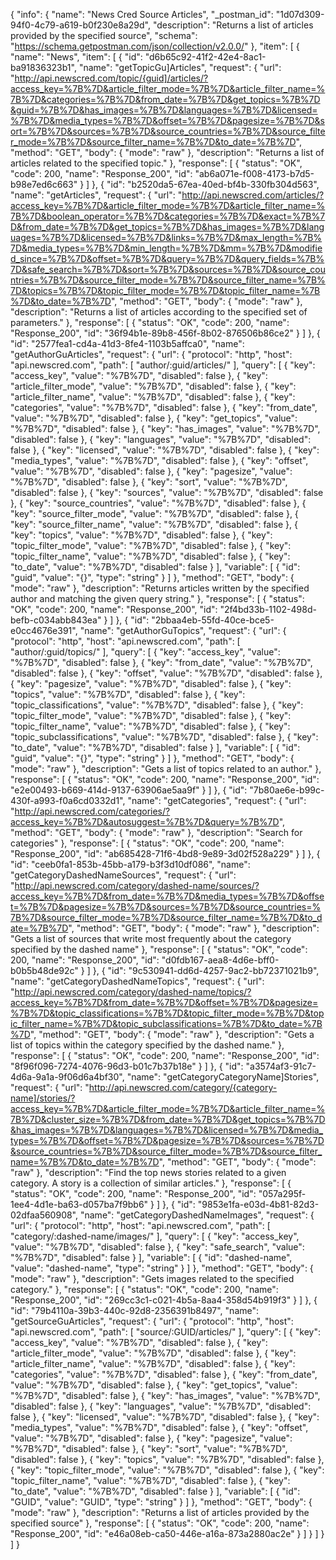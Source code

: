 {
  "info": {
    "name": "News Cred Source Articles",
    "_postman_id": "1d07d309-94f0-4c79-a619-b0f230e8a29d",
    "description": "Returns a list of articles provided by the specified source",
    "schema": "https://schema.getpostman.com/json/collection/v2.0.0/"
  },
  "item": [
    {
      "name": "News",
      "item": [
        {
          "id": "d6b65c92-41f2-42e4-8ac1-ba91836323b1",
          "name": "getTopicGu]Articles",
          "request": {
            "url": "http://api.newscred.com/topic/{guid]/articles/?access_key=%7B%7D&article_filter_mode=%7B%7D&article_filter_name=%7B%7D&categories=%7B%7D&from_date=%7B%7D&get_topics=%7B%7D&guid=%7B%7D&has_images=%7B%7D&languages=%7B%7D&licensed=%7B%7D&media_types=%7B%7D&offset=%7B%7D&pagesize=%7B%7D&sort=%7B%7D&sources=%7B%7D&source_countries=%7B%7D&source_filter_mode=%7B%7D&source_filter_name=%7B%7D&to_date=%7B%7D",
            "method": "GET",
            "body": {
              "mode": "raw"
            },
            "description": "Returns a list of articles related to the specified topic."
          },
          "response": [
            {
              "status": "OK",
              "code": 200,
              "name": "Response_200",
              "id": "ab6a071e-f008-4173-b7d5-b98e7ed6c663"
            }
          ]
        },
        {
          "id": "b2520da5-67ea-40ed-bf4b-330fb304d563",
          "name": "getArticles",
          "request": {
            "url": "http://api.newscred.com/articles/?access_key=%7B%7D&article_filter_mode=%7B%7D&article_filter_name=%7B%7D&boolean_operator=%7B%7D&categories=%7B%7D&exact=%7B%7D&from_date=%7B%7D&get_topics=%7B%7D&has_images=%7B%7D&languages=%7B%7D&licensed=%7B%7D&links=%7B%7D&max_length=%7B%7D&media_types=%7B%7D&min_length=%7B%7D&mm=%7B%7D&modified_since=%7B%7D&offset=%7B%7D&query=%7B%7D&query_fields=%7B%7D&safe_search=%7B%7D&sort=%7B%7D&sources=%7B%7D&source_countries=%7B%7D&source_filter_mode=%7B%7D&source_filter_name=%7B%7D&topics=%7B%7D&topic_filter_mode=%7B%7D&topic_filter_name=%7B%7D&to_date=%7B%7D",
            "method": "GET",
            "body": {
              "mode": "raw"
            },
            "description": "Returns a list of articles according to the specified set of parameters."
          },
          "response": [
            {
              "status": "OK",
              "code": 200,
              "name": "Response_200",
              "id": "36f94b1e-89b8-456f-8b02-876506b86ce2"
            }
          ]
        },
        {
          "id": "2577fea1-cd4a-41d3-8fe4-1103b5affca0",
          "name": "getAuthorGuArticles",
          "request": {
            "url": {
              "protocol": "http",
              "host": "api.newscred.com",
              "path": [
                "author/:guid/articles/"
              ],
              "query": [
                {
                  "key": "access_key",
                  "value": "%7B%7D",
                  "disabled": false
                },
                {
                  "key": "article_filter_mode",
                  "value": "%7B%7D",
                  "disabled": false
                },
                {
                  "key": "article_filter_name",
                  "value": "%7B%7D",
                  "disabled": false
                },
                {
                  "key": "categories",
                  "value": "%7B%7D",
                  "disabled": false
                },
                {
                  "key": "from_date",
                  "value": "%7B%7D",
                  "disabled": false
                },
                {
                  "key": "get_topics",
                  "value": "%7B%7D",
                  "disabled": false
                },
                {
                  "key": "has_images",
                  "value": "%7B%7D",
                  "disabled": false
                },
                {
                  "key": "languages",
                  "value": "%7B%7D",
                  "disabled": false
                },
                {
                  "key": "licensed",
                  "value": "%7B%7D",
                  "disabled": false
                },
                {
                  "key": "media_types",
                  "value": "%7B%7D",
                  "disabled": false
                },
                {
                  "key": "offset",
                  "value": "%7B%7D",
                  "disabled": false
                },
                {
                  "key": "pagesize",
                  "value": "%7B%7D",
                  "disabled": false
                },
                {
                  "key": "sort",
                  "value": "%7B%7D",
                  "disabled": false
                },
                {
                  "key": "sources",
                  "value": "%7B%7D",
                  "disabled": false
                },
                {
                  "key": "source_countries",
                  "value": "%7B%7D",
                  "disabled": false
                },
                {
                  "key": "source_filter_mode",
                  "value": "%7B%7D",
                  "disabled": false
                },
                {
                  "key": "source_filter_name",
                  "value": "%7B%7D",
                  "disabled": false
                },
                {
                  "key": "topics",
                  "value": "%7B%7D",
                  "disabled": false
                },
                {
                  "key": "topic_filter_mode",
                  "value": "%7B%7D",
                  "disabled": false
                },
                {
                  "key": "topic_filter_name",
                  "value": "%7B%7D",
                  "disabled": false
                },
                {
                  "key": "to_date",
                  "value": "%7B%7D",
                  "disabled": false
                }
              ],
              "variable": [
                {
                  "id": "guid",
                  "value": "{}",
                  "type": "string"
                }
              ]
            },
            "method": "GET",
            "body": {
              "mode": "raw"
            },
            "description": "Returns articles written by the specified author and matching the given query string."
          },
          "response": [
            {
              "status": "OK",
              "code": 200,
              "name": "Response_200",
              "id": "2f4bd33b-1102-498d-befb-c034abb843ea"
            }
          ]
        },
        {
          "id": "2bbaa4eb-55fd-40ce-bce5-e0cc4676e391",
          "name": "getAuthorGuTopics",
          "request": {
            "url": {
              "protocol": "http",
              "host": "api.newscred.com",
              "path": [
                "author/:guid/topics/"
              ],
              "query": [
                {
                  "key": "access_key",
                  "value": "%7B%7D",
                  "disabled": false
                },
                {
                  "key": "from_date",
                  "value": "%7B%7D",
                  "disabled": false
                },
                {
                  "key": "offset",
                  "value": "%7B%7D",
                  "disabled": false
                },
                {
                  "key": "pagesize",
                  "value": "%7B%7D",
                  "disabled": false
                },
                {
                  "key": "topics",
                  "value": "%7B%7D",
                  "disabled": false
                },
                {
                  "key": "topic_classifications",
                  "value": "%7B%7D",
                  "disabled": false
                },
                {
                  "key": "topic_filter_mode",
                  "value": "%7B%7D",
                  "disabled": false
                },
                {
                  "key": "topic_filter_name",
                  "value": "%7B%7D",
                  "disabled": false
                },
                {
                  "key": "topic_subclassifications",
                  "value": "%7B%7D",
                  "disabled": false
                },
                {
                  "key": "to_date",
                  "value": "%7B%7D",
                  "disabled": false
                }
              ],
              "variable": [
                {
                  "id": "guid",
                  "value": "{}",
                  "type": "string"
                }
              ]
            },
            "method": "GET",
            "body": {
              "mode": "raw"
            },
            "description": "Gets a list of topics related to an author."
          },
          "response": [
            {
              "status": "OK",
              "code": 200,
              "name": "Response_200",
              "id": "e2e00493-b669-414d-9137-63906ae5aa9f"
            }
          ]
        },
        {
          "id": "7b80ae6e-b99c-430f-a993-f0a6cd0332d1",
          "name": "getCategories",
          "request": {
            "url": "http://api.newscred.com/categories/?access_key=%7B%7D&autosuggest=%7B%7D&query=%7B%7D",
            "method": "GET",
            "body": {
              "mode": "raw"
            },
            "description": "Search for categories"
          },
          "response": [
            {
              "status": "OK",
              "code": 200,
              "name": "Response_200",
              "id": "ab685428-71f6-4bd8-9e89-3d02f528a229"
            }
          ]
        },
        {
          "id": "ceeb0fa1-853b-45bb-a179-b3f3d10df086",
          "name": "getCategoryDashedNameSources",
          "request": {
            "url": "http://api.newscred.com/category/dashed-name/sources/?access_key=%7B%7D&from_date=%7B%7D&media_types=%7B%7D&offset=%7B%7D&pagesize=%7B%7D&sources=%7B%7D&source_countries=%7B%7D&source_filter_mode=%7B%7D&source_filter_name=%7B%7D&to_date=%7B%7D",
            "method": "GET",
            "body": {
              "mode": "raw"
            },
            "description": "Gets a list of sources that write most frequently about the category specified by the dashed name"
          },
          "response": [
            {
              "status": "OK",
              "code": 200,
              "name": "Response_200",
              "id": "d0fdb167-aea8-4d6e-bff0-b0b5b48de92c"
            }
          ]
        },
        {
          "id": "9c530941-dd6d-4257-9ac2-bb72371021b9",
          "name": "getCategoryDashedNameTopics",
          "request": {
            "url": "http://api.newscred.com/category/dashed-name/topics/?access_key=%7B%7D&from_date=%7B%7D&offset=%7B%7D&pagesize=%7B%7D&topic_classifications=%7B%7D&topic_filter_mode=%7B%7D&topic_filter_name=%7B%7D&topic_subclassifications=%7B%7D&to_date=%7B%7D",
            "method": "GET",
            "body": {
              "mode": "raw"
            },
            "description": "Gets a list of topics within the category specified by the dashed name."
          },
          "response": [
            {
              "status": "OK",
              "code": 200,
              "name": "Response_200",
              "id": "8f96f096-7274-4076-96d3-b01c7b37b18e"
            }
          ]
        },
        {
          "id": "a3574af3-91c7-4d6a-9a1a-9f06d6a4bf30",
          "name": "getCategoryCategoryName]Stories",
          "request": {
            "url": "http://api.newscred.com/category/{category-name]/stories/?access_key=%7B%7D&article_filter_mode=%7B%7D&article_filter_name=%7B%7D&cluster_size=%7B%7D&from_date=%7B%7D&get_topics=%7B%7D&has_images=%7B%7D&languages=%7B%7D&licensed=%7B%7D&media_types=%7B%7D&offset=%7B%7D&pagesize=%7B%7D&sources=%7B%7D&source_countries=%7B%7D&source_filter_mode=%7B%7D&source_filter_name=%7B%7D&to_date=%7B%7D",
            "method": "GET",
            "body": {
              "mode": "raw"
            },
            "description": "Find the top news stories related to a given category. A story is a collection of similar articles."
          },
          "response": [
            {
              "status": "OK",
              "code": 200,
              "name": "Response_200",
              "id": "057a295f-1ee4-4d1e-ba63-d057ba7f9bb6"
            }
          ]
        },
        {
          "id": "9853e1fa-e03d-4b81-82d3-02dfaa560908",
          "name": "getCategoryDashedNameImages",
          "request": {
            "url": {
              "protocol": "http",
              "host": "api.newscred.com",
              "path": [
                "category/:dashed-name/images/"
              ],
              "query": [
                {
                  "key": "access_key",
                  "value": "%7B%7D",
                  "disabled": false
                },
                {
                  "key": "safe_search",
                  "value": "%7B%7D",
                  "disabled": false
                }
              ],
              "variable": [
                {
                  "id": "dashed-name",
                  "value": "dashed-name",
                  "type": "string"
                }
              ]
            },
            "method": "GET",
            "body": {
              "mode": "raw"
            },
            "description": "Gets images related to the specified category."
          },
          "response": [
            {
              "status": "OK",
              "code": 200,
              "name": "Response_200",
              "id": "269cc3c1-c021-4b5a-8aa4-358d54b919f3"
            }
          ]
        },
        {
          "id": "79b4110a-39b3-440c-92d8-2356391b8497",
          "name": "getSourceGuArticles",
          "request": {
            "url": {
              "protocol": "http",
              "host": "api.newscred.com",
              "path": [
                "source/:GUID/articles/"
              ],
              "query": [
                {
                  "key": "access_key",
                  "value": "%7B%7D",
                  "disabled": false
                },
                {
                  "key": "article_filter_mode",
                  "value": "%7B%7D",
                  "disabled": false
                },
                {
                  "key": "article_filter_name",
                  "value": "%7B%7D",
                  "disabled": false
                },
                {
                  "key": "categories",
                  "value": "%7B%7D",
                  "disabled": false
                },
                {
                  "key": "from_date",
                  "value": "%7B%7D",
                  "disabled": false
                },
                {
                  "key": "get_topics",
                  "value": "%7B%7D",
                  "disabled": false
                },
                {
                  "key": "has_images",
                  "value": "%7B%7D",
                  "disabled": false
                },
                {
                  "key": "languages",
                  "value": "%7B%7D",
                  "disabled": false
                },
                {
                  "key": "licensed",
                  "value": "%7B%7D",
                  "disabled": false
                },
                {
                  "key": "media_types",
                  "value": "%7B%7D",
                  "disabled": false
                },
                {
                  "key": "offset",
                  "value": "%7B%7D",
                  "disabled": false
                },
                {
                  "key": "pagesize",
                  "value": "%7B%7D",
                  "disabled": false
                },
                {
                  "key": "sort",
                  "value": "%7B%7D",
                  "disabled": false
                },
                {
                  "key": "topics",
                  "value": "%7B%7D",
                  "disabled": false
                },
                {
                  "key": "topic_filter_mode",
                  "value": "%7B%7D",
                  "disabled": false
                },
                {
                  "key": "topic_filter_name",
                  "value": "%7B%7D",
                  "disabled": false
                },
                {
                  "key": "to_date",
                  "value": "%7B%7D",
                  "disabled": false
                }
              ],
              "variable": [
                {
                  "id": "GUID",
                  "value": "GUID",
                  "type": "string"
                }
              ]
            },
            "method": "GET",
            "body": {
              "mode": "raw"
            },
            "description": "Returns a list of articles provided by the specified source"
          },
          "response": [
            {
              "status": "OK",
              "code": 200,
              "name": "Response_200",
              "id": "e46a08eb-ca50-446e-a16a-873a2880ac2e"
            }
          ]
        }
      ]
    }
  ]
}